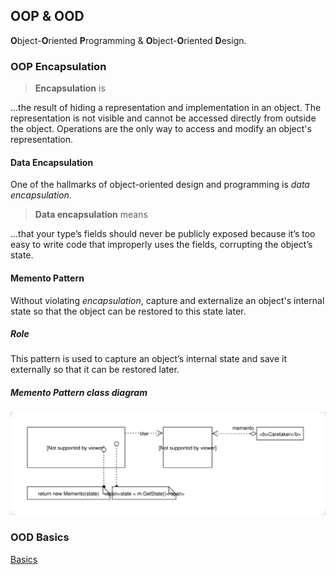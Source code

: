 ## OOP & OOD
**O**bject-**O**riented **P**rogramming & **O**bject-**O**riented **D**esign.

### OOP Encapsulation

> **Encapsulation** is

...the result of hiding a representation and implementation in an object.
The representation is not visible and cannot be accessed directly from outside the
object. Operations are the only way to access and modify an object's representation.

#### Data Encapsulation
One of the hallmarks of object-oriented design and programming is *data encapsulation*.

> **Data encapsulation** means

...that your type’s fields should never be publicly exposed because it’s too easy to write code
that improperly uses the fields, corrupting the object’s state.

#### Memento Pattern
Without violating *encapsulation*, capture and externalize an object's internal state
so that the object can be restored to this state later.

##### Role
This pattern is used to capture an object’s internal state and save it externally so that
it can be restored later.

##### Memento Pattern class diagram
![](https://github.com/raman-m/Computer-Science-Topics/blob/master/OOP/Memento_Pattern.svg)

### OOD Basics
[Basics](Basics.md)
